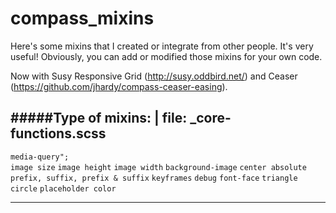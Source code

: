 compass_mixins
==============

Here's some mixins that I created or integrate from other people. It's very useful!
Obviously, you can add or modified those mixins for your own code.

Now with Susy Responsive Grid (http://susy.oddbird.net/) and Ceaser (https://github.com/jhardy/compass-ceaser-easing).

#####Type of mixins: | file: _core-functions.scss
---
`media-query";`  
`image size`
`image height`
`image width`
`background-image`
`center absolute`
`prefix, suffix, prefix & suffix`
`keyframes`
`debug`
`font-face`
`triangle`
`circle`
`placeholder color`

---
